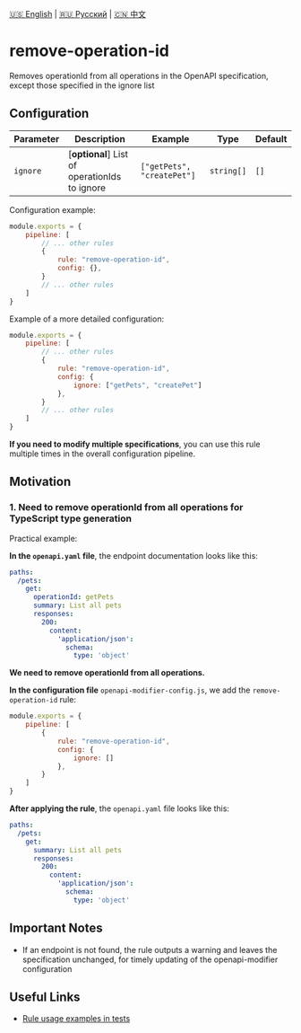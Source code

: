 [🇺🇸 English](./README.md) | [🇷🇺 Русский](./README-ru.md)  | [🇨🇳 中文](./README-zh.md)

# remove-operation-id

Removes operationId from all operations in the OpenAPI specification, except those specified in the ignore list



## Configuration

| Parameter | Description                          | Example                     | Type              | Default |
| -------- |-----------------------------------|----------------------------|------------------------|-----------|
| `ignore`  | [**optional**] List of operationIds to ignore | `["getPets", "createPet"]` | `string[]` | `[]` |

Configuration example:

```js
module.exports = {
    pipeline: [
        // ... other rules
        {
            rule: "remove-operation-id",
            config: {},
        }
        // ... other rules
    ]
}
```

Example of a more detailed configuration:

```js
module.exports = {
    pipeline: [
        // ... other rules
        {
            rule: "remove-operation-id",
            config: {
                ignore: ["getPets", "createPet"]
            },
        }
        // ... other rules
    ]
} 
```

**If you need to modify multiple specifications**, you can use this rule multiple times in the overall configuration pipeline.

## Motivation

<a name="custom_anchor_motivation_1"></a>
### 1. Need to remove operationId from all operations for TypeScript type generation

Practical example:

**In the `openapi.yaml` file**, the endpoint documentation looks like this:

```yaml
paths:
  /pets:
    get:
      operationId: getPets
      summary: List all pets
      responses:
        200:
          content:
            'application/json':
              schema:
                type: 'object'
```

**We need to remove operationId from all operations.**

**In the configuration file** `openapi-modifier-config.js`, we add the `remove-operation-id` rule:

```js
module.exports = {
    pipeline: [
        {
            rule: "remove-operation-id",
            config: {
                ignore: []
            },
        }
    ]
}
```

**After applying the rule**, the `openapi.yaml` file looks like this:

```yaml
paths:
  /pets:
    get:
      summary: List all pets
      responses:
        200:
          content:
            'application/json':
              schema:
                type: 'object'
```

## Important Notes

- If an endpoint is not found, the rule outputs a warning and leaves the specification unchanged, for timely updating of the openapi-modifier configuration

## Useful Links

- [Rule usage examples in tests](./index.test.ts)  
 